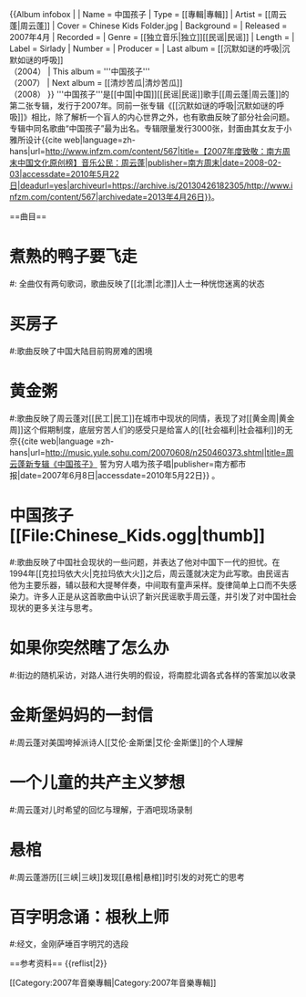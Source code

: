 {{Album infobox | <!-- See Wikipedia:WikiProject_Albums -->
|  Name        = 中国孩子
|  Type        = [[專輯|專輯]]
|  Artist      = [[周云蓬|周云蓬]]
|  Cover       = Chinese Kids Folder.jpg
|  Background  = 
|  Released    = 2007年4月
|  Recorded    = 
|  Genre       = [[独立音乐|独立]][[民谣|民谣]]
|  Length      = 
|  Label       = Sirlady
|  Number      =
|  Producer    = 
|  Last album  = [[沉默如谜的呼吸|沉默如谜的呼吸]]<br />（2004）
|  This album  = '''中国孩子'''<br />（2007）
|  Next album  = [[清炒苦瓜|清炒苦瓜]]<br />（2008）
}}
'''中国孩子'''是[[中国|中国]][[民谣|民谣]]歌手[[周云蓬|周云蓬]]的第二张专辑，发行于2007年。同前一张专辑《[[沉默如谜的呼吸|沉默如谜的呼吸]]》相比，除了解析一个盲人的内心世界之外，也有歌曲反映了部分社会问题。专辑中同名歌曲“中国孩子”最为出名。专辑限量发行3000张，封面由其女友于小雅所设计<ref>{{cite web|language=zh-hans|url=http://www.infzm.com/content/567|title=【2007年度致敬：南方周末中国文化原创榜】音乐公民：周云蓬|publisher=南方周末|date=2008-02-03|accessdate=2010年5月22日|deadurl=yes|archiveurl=https://archive.is/20130426182305/http://www.infzm.com/content/567|archivedate=2013年4月26日}}</ref>。

==曲目==
# 煮熟的鸭子要飞走
#: 全曲仅有两句歌词，歌曲反映了[[北漂|北漂]]人士一种恍惚迷离的状态
# 买房子
#:歌曲反映了中国大陆目前购房难的困境
# 黄金粥
#:歌曲反映了周云蓬对[[民工|民工]]在城市中现状的同情，表现了对[[黄金周|黄金周]]这个假期制度，底层穷苦人们的感受只是给富人的[[社会福利|社会福利]]的无奈<ref>{{cite web|language =zh-hans|url=http://music.yule.sohu.com/20070608/n250460373.shtml|title=周云蓬新专辑《中国孩子》 誓为穷人唱为孩子唱|publisher=南方都市报|date=2007年6月8日|accessdate=2010年5月22日}}</ref> 。
# 中国孩子 [[File:Chinese_Kids.ogg|thumb]]
#:歌曲反映了中国社会现状的一些问题，并表达了他对中国下一代的担忧。在1994年[[克拉玛依大火|克拉玛依大火]]之后，周云蓬就决定为此写歌。由民谣吉他为主要乐器，辅以鼓和大提琴伴奏，中间取有童声采样。旋律简单上口而不失感染力。许多人正是从这首歌曲中认识了新兴民谣歌手周云蓬，并引发了对中国社会现状的更多关注与思考。
# 如果你突然瞎了怎么办
#:街边的随机采访，对路人进行失明的假设，将南腔北调各式各样的答案加以收录
# 金斯堡妈妈的一封信
#:周云蓬对美国垮掉派诗人[[艾伦·金斯堡|艾伦·金斯堡]]的个人理解
# 一个儿童的共产主义梦想
#:周云蓬对儿时希望的回忆与理解，于酒吧现场录制
# 悬棺
#:周云蓬游历[[三峡|三峡]]发现[[悬棺|悬棺]]时引发的对死亡的思考
# 百字明念诵：根秋上师
#:经文，金刚萨埵百字明咒的选段

==参考资料==
{{reflist|2}}

[[Category:2007年音樂專輯|Category:2007年音樂專輯]]